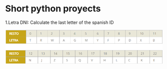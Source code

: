 # Short python proyects

1.Letra DNI: Calculate the last letter of the spanish ID

![Portada](https://raw.githubusercontent.com/allarabuendia/lil_proyects/master/letras_dni.png)


